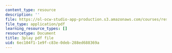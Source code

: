 ```yaml
---
content_type: resource
description: ''
file: https://ol-ocw-studio-app-production.s3.amazonaws.com/courses/res-9-003-brains-minds-and-machines-summer-course-summer-2015/6ec104f11e9fc83e0deb288ed688369a_dfsPKoHv_F4.pdf
file_type: application/pdf
learning_resource_types: []
resourcetype: Document
title: 3play pdf file
uid: 6ec104f1-1e9f-c83e-0deb-288ed688369a
---
```

